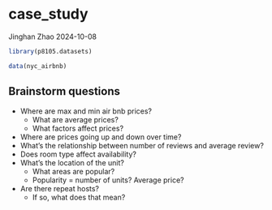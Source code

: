case_study
================
Jinghan Zhao
2024-10-08

``` r
library(p8105.datasets)

data(nyc_airbnb)
```

## Brainstorm questions

- Where are max and min air bnb prices?
  - What are average prices?
  - What factors affect prices?
- Where are prices going up and down over time?
- What’s the relationship between number of reviews and average review?
- Does room type affect availability?
- What’s the location of the unit?
  - What areas are popular?
  - Popularity = number of units? Average price?
- Are there repeat hosts?
  - If so, what does that mean?

